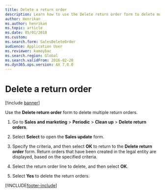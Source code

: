 ```yaml
---
title: Delete a return order   
description: Learn how to use the Delete return order form to delete multiple return orders, including a step-by-step process for using the delete return order form.
author: Henrikan
ms.author: henrikan
ms.topic: article
ms.date: 05/01/2018
ms.custom:
ms.search.form: SalesDeleteOrder
audience: Application User
ms.reviewer: kamaybac
ms.search.region: Global
ms.search.validFrom: 2016-02-28
ms.dyn365.ops.version: AX 7.0.0
---
```



# Delete a return order

[!include [banner](../includes/banner.md)]

Use the **Delete return order** form to delete multiple return orders.

1. Go to **Sales and marketing** \> **Periodic** \> **Clean up** \> **Delete return orders**.

1. Select **Select** to open the **Sales update** form.

1. Specify the criteria, and then select **OK** to return to the **Delete return order** form. Return orders that have been created in the legal entity are displayed, based on the specified criteria.

1. Select the return order line to delete, and then select **OK**.

1. Select **Yes** to delete the return orders.

[!INCLUDE[footer-include](../../includes/footer-banner.md)]